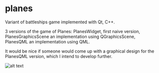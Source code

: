 # planes
Variant of battleships game implemented with Qt, C++.

3 versions of the game of Planes: PlanesWidget, first naive version,
PlanesGraphicsScene an implementation using QGraphicsScene,
PlanesQML an implementation using QML.

It would be nice if someone would come up with a graphical design
for the PlanesQML version, which I intend to develop further.

![alt text](https://github.com/xxxcucus/planes/blob/master/Book/BoardWithPlanes.png)
